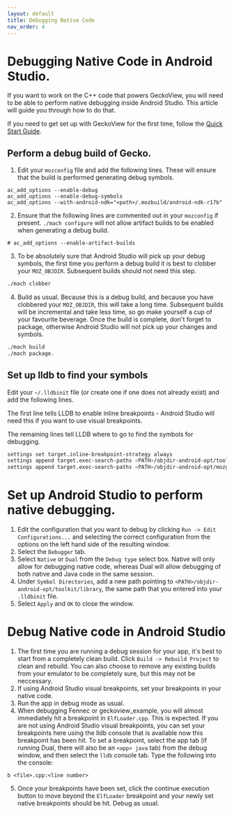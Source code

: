 ```yaml
---
layout: default
title: Debugging Native Code
nav_order: 4
---
```

# Debugging Native Code in Android Studio.
If you want to work on the C++ code that powers GeckoView, you will need to be able to perform native debugging inside Android Studio. This article will guide you through how to do that. 

If you need to get set up with GeckoView for the first time, follow the [Quick Start Guide](geckoview-quick-start.md).

## Perform a debug build of Gecko.
1. Edit your `mozconfig` file and add the following lines. These will ensure that the build is performed generating debug symbols.

```
ac_add_options --enable-debug
ac_add_options --enable-debug-symbols
ac_add_options --with-android-ndk="<path>/.mozbuild/android-ndk-r17b"
```
2. Ensure that the following lines are commented out in your `mozconfig` if present. `./mach configure` will not allow artifact builds to be enabled when generating a debug build.

```
# ac_add_options --enable-artifact-builds
```
3. To be absolutely sure that Android Studio will pick up your debug symbols, the first time you perform a debug build it is best to clobber your `MOZ_OBJDIR`. Subsequent builds should not need this step.

```bash
./mach clobber
```
4. Build as usual. Because this is a debug build, and because you have clobbered your `MOZ_OBJDIR`, this will take a long time. Subsequent builds will be incremental and take less time, so go make yourself a cup of your favourite beverage. 
Once the build is complete, don't forget to package, otherwise Android Studio will not pick up your changes and symbols.

```bash
./mach build
./mach package.
```
## Set up lldb to find your symbols
Edit your `~/.lldbinit` file (or create one if one does not already exist) and add the following lines. 

The first line tells LLDB to enable inline breakpoints - Android Studio will need this if you want to use visual breakpoints. 

The remaining lines tell LLDB where to go to find the symbols for debugging.

```bash
settings set target.inline-breakpoint-strategy always
settings append target.exec-search-paths <PATH>/objdir-android-opt/toolkit/library
settings append target.exec-search-paths <PATH>/objdir-android-opt/mozglue/build
```
# Set up Android Studio to perform native debugging.

1. Edit the configuration that you want to debug by clicking `Run -> Edit Configurations...` and selecting the correct configuration from the options on the left hand side of the resulting window.
2. Select the `Debugger` tab.
3. Select `Native` or `Dual` from the `Debug type` select box. Native will only allow for debugging native code, whereas Dual will allow debugging of both native and Java code in the same session.
4. Under `Symbol Directories`, add a new path pointing to `<PATH>/objdir-android-opt/toolkit/library`, the same path that you entered into your `.lldbinit` file.
5. Select `Apply` and `OK` to close the window.

# Debug Native code in Android Studio

1. The first time you are running a debug session for your app, it's best to start from a completely clean build. Click `Build -> Rebuild Project` to clean and rebuild. You can also choose to remove any existing builds from your emulator to be completely sure, but this may not be neccessary.
2. If using Android Studio visual breakpoints, set your breakpoints in your native code. 
3. Run the app in debug mode as usual.
4. When debugging Fennec or geckoview_example, you will almost immediately hit a breakpoint in `ElfLoader.cpp`. This is expected. If you are not using Android Studio visual breakpoints, you can set your breakpoints here using the lldb console that is available now this breakpoint has been hit. To set a breakpoint, select the app tab (if running Dual, there will also be an `<app> java` tab) from the debug window, and then select the `lldb` console tab. Type the following into the console:

```lldb
b <file>.cpp:<line number>
```
5. Once your breakpoints have been set, click the continue execution button to move beyond the `ElfLoader` breakpoint and your newly set native breakpoints should be hit. Debug as usual.